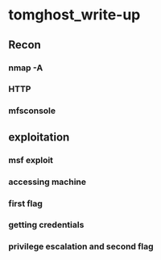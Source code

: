 # tomghost_write-up
## Recon
### nmap -A 
### HTTP
### mfsconsole
## exploitation
### msf exploit
### accessing machine
### first flag
### getting credentials
### privilege escalation and second flag
